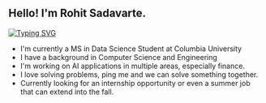 ## Hello! I'm Rohit Sadavarte.

[![Typing SVG](https://readme-typing-svg.demolab.com/?lines=Deep+Learning;Machine+Learning;Data+Science)](https://git.io/typing-svg)

- I'm currently a MS in Data Science Student at Columbia University
- I have a background in Computer Science and Engineering
- I'm working on AI applications in multiple areas, especially finance.
- I love solving problems, ping me and we can solve something together.
- Currently looking for an internship opportunity or even a summer job that can extend into the fall. 


<!--
**sadavarterohit/sadavarterohit** is a ✨ _special_ ✨ repository because its `README.md` (this file) appears on your GitHub profile.

Here are some ideas to get you started:

- 🔭 I’m currently working on ...
- 🌱 I’m currently learning ...
- 👯 I’m looking to collaborate on ...
- 🤔 I’m looking for help with ...
- 💬 Ask me about ...
- 📫 How to reach me: ...
- 😄 Pronouns: ...
- ⚡ Fun fact: ...
-->
